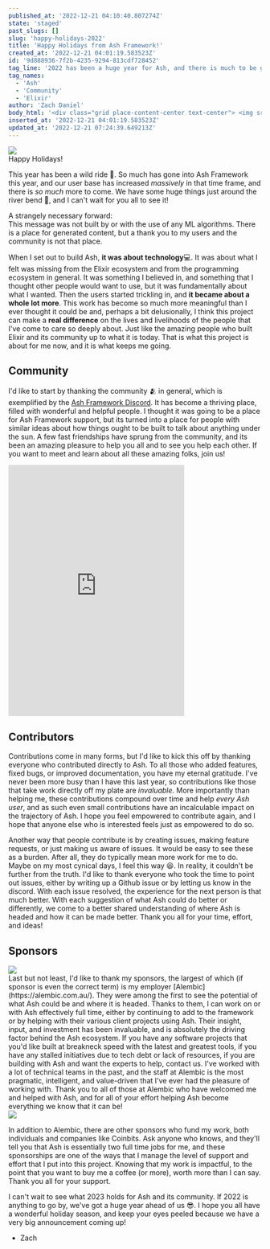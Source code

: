 ```yaml
---
published_at: '2022-12-21 04:10:40.807274Z'
state: 'staged'
past_slugs: []
slug: 'happy-holidays-2022'
title: 'Happy Holidays from Ash Framework!'
created_at: '2022-12-21 04:01:19.583523Z'
id: '9d888936-7f2b-4235-9294-813cdf728452'
tag_line: '2022 has been a huge year for Ash, and there is much to be grateful for.'
tag_names: 
  - 'Ash'
  - 'Community'
  - 'Elixir'
author: 'Zach Daniel'
body_html: '<div class="grid place-content-center text-center"> <img src="/images/three-trees.svg"></img></div> <div class="grid text-center font-heavy text-6xl mb-16"> Happy Holidays!</div> <p> This year has been a wild ride 🎢. So much has gone into Ash Framework this year, and our user base has increased <em>massively</em> in that time frame, and there is <em>so much</em> more to come. We have some huge things just around the river bend 🎉, and I can’t wait for you all to see it!</p> <div class="dark:bg-primary-light-200 bg-primary-dark-200 dark:text-black p-4 rounded-xl"> <div class="font-bold">A strangely necessary forward:</div> This message was not built by or with the use of any ML algorithms. There is a place for generated content, but a thank you to my users and the community is not that place.</div> <p> When I set out to build Ash, <strong>it was about technology</strong>💻. It was about what I felt was missing from the Elixir ecosystem and from the programming ecosystem in general. It was something I believed in, and something that I thought other people would want to use, but it was fundamentally about what I wanted. Then the users started trickling in, and <strong>it became about a whole lot more</strong>. This work has become so much more meaningful than I ever thought it could be and, perhaps a bit delusionally, I think this project can make a <strong>real difference</strong> on the lives and livelihoods of the people that I’ve come to care so deeply about. Just like the amazing people who built Elixir and its community up to what it is today. That is what this project is about for me now, and it is what keeps me going.</p> <div class="flex flex-row items-baseline"> <a href="#community">  <svg xmlns="http://www.w3.org/2000/svg" class="h-6 w-6" fill="none" viewBox="0 0 24 24" stroke="currentColor" stroke-width="2"> <path stroke-linecap="round" stroke-linejoin="round" d="M13.828 10.172a4 4 0 00-5.656 0l-4 4a4 4 0 105.656 5.656l1.102-1.101m-.758-4.899a4 4 0 005.656 0l4-4a4 4 0 00-5.656-5.656l-1.1 1.1"> </path> </svg> </a>  <h2 id="community"> Community  </h2> </div> <p> I’d like to start by thanking the community 🫂 in general, which is exemplified by the <a href="https://discord.gg/D7FNG2q">Ash Framework Discord</a>. It has become a thriving place, filled with wonderful and helpful people. I thought it was going to be a place for Ash Framework support, but its turned into a place for people with similar ideas about how things ought to be built to talk about anything under the sun. A few fast friendships have sprung from the community, and its been an amazing pleasure to help you all and to see you help each other. If you want to meet and learn about all these amazing folks, join us!</p> <iframe src="https://discord.com/widget?id=711271361523351632&theme=dark" width="350" height="500" allowtransparency="true" frameborder="0" sandbox="allow-popups allow-popups-to-escape-sandbox allow-same-origin allow-scripts"> </iframe> <div class="flex flex-row items-baseline"> <a href="#contributors">  <svg xmlns="http://www.w3.org/2000/svg" class="h-6 w-6" fill="none" viewBox="0 0 24 24" stroke="currentColor" stroke-width="2"> <path stroke-linecap="round" stroke-linejoin="round" d="M13.828 10.172a4 4 0 00-5.656 0l-4 4a4 4 0 105.656 5.656l1.102-1.101m-.758-4.899a4 4 0 005.656 0l4-4a4 4 0 00-5.656-5.656l-1.1 1.1"> </path> </svg> </a>  <h2 id="contributors"> Contributors  </h2> </div> <p> Contributions come in many forms, but I’d like to kick this off by thanking everyone who contributed directly to Ash. To all those who added features, fixed bugs, or improved documentation, you have my eternal gratitude. I’ve never been more busy than I have this last year, so contributions like those that take work directly off my plate are <em>invaluable</em>. More importantly than helping me, these contributions compound over time and help <em>every Ash user</em>, and as such even small contributions have an incalculable impact on the trajectory of Ash. I hope you feel empowered to contribute again, and I hope that anyone else who is interested feels just as empowered to do so.</p> <p> Another way that people contribute is by creating issues, making feature requests, or just making us aware of issues. It would be easy to see these as a burden. After all, they do typically mean more work for me to do. Maybe on my most cynical days, I feel this way 😆. In reality, it couldn’t be further from the truth. I’d like to thank everyone who took the time to point out issues, either by writing up a Github issue or by letting us know in the discord. With each issue resolved, the experience for the next person is that much better. With each suggestion of what Ash could do better or differently, we come to a better shared understanding of where Ash is headed and how it can be made better. Thank you all for your time, effort, and ideas!</p> <div class="flex flex-row items-baseline"> <a href="#sponsors">  <svg xmlns="http://www.w3.org/2000/svg" class="h-6 w-6" fill="none" viewBox="0 0 24 24" stroke="currentColor" stroke-width="2"> <path stroke-linecap="round" stroke-linejoin="round" d="M13.828 10.172a4 4 0 00-5.656 0l-4 4a4 4 0 105.656 5.656l1.102-1.101m-.758-4.899a4 4 0 005.656 0l4-4a4 4 0 00-5.656-5.656l-1.1 1.1"> </path> </svg> </a>  <h2 id="sponsors"> Sponsors  </h2> </div> <div class="flex flex-row h-36"> <img  src="/images/alembic-logo.png"></img></div> <p> Last but not least, I’d like to thank my sponsors, the largest of which (if sponsor is even the correct term) is my employer <a href="https://alembic.com.au/">Alembic</a>. They were among the first to see the potential of what Ash could be and where it is headed. Thanks to them, I can work on or with Ash effectively full time, either by continuing to add to the framework or by helping with their various client projects using Ash. Their insight, input, and investment has been invaluable, and is absolutely the driving factor behind the Ash ecosystem. If you have any software projects that you’d like built at breakneck speed with the latest and greatest tools, if you have any stalled initiatives due to tech debt or lack of resources, if you are building with Ash and want the experts to help, contact us. I’ve worked with a lot of technical teams in the past, and the staff at Alembic is the most pragmatic, intelligent, and value-driven that I’ve ever had the pleasure of working with. Thank you to all of those at Alembic who have welcomed me and helped with Ash, and for all of your effort helping Ash become everything we know that it can be!</p> <div class="flex flex-row h-36"> <img src="/images/coinbits-logo.png"></img></div> <p> In addition to Alembic, there are other sponsors who fund my work, both individuals and companies like Coinbits. Ask anyone who knows, and they’ll tell you that Ash is essentially two full time jobs for me, and these sponsorships are one of the ways that I manage the level of support and effort that I put into this project. Knowing that my work is impactful, to the point that you want to buy me a coffee (or more), worth more than I can say. Thank you all for your support.</p> <p> I can’t wait to see what 2023 holds for Ash and its community. If 2022 is anything to go by, we’ve got a huge year ahead of us 😎. I hope you all have a wonderful holiday season, and keep your eyes peeled because we have a very big announcement coming up!</p> <ul> <li> Zach  </li> </ul>'
inserted_at: '2022-12-21 04:01:19.583523Z'
updated_at: '2022-12-21 07:24:39.649213Z'
---
```

<div class="grid place-content-center text-center">
  <img src="/images/three-trees.svg"></img>
</div>
<div class="grid text-center font-heavy text-6xl mb-16">
  Happy Holidays!
</div>

This year has been a wild ride 🎢. So much has gone into Ash Framework this year, and our user base has increased *massively* in that time frame, and there is *so much* more to come. We have some huge things just around the river bend 🎉, and I can't wait for you all to see it!

<div class="dark:bg-primary-light-200 bg-primary-dark-200 dark:text-black p-4 rounded-xl">
	<div class="font-bold">A strangely necessary forward:</div>
    This message was not built by or with the use of any ML algorithms. There is a place for generated content, but a thank you to my users and the community is not that place.
</div>

When I set out to build Ash, **it was about technology**💻. It was about what I felt was missing from the Elixir ecosystem and from the programming ecosystem in general. It was something I believed in, and something that I thought other people would want to use, but it was fundamentally about what I wanted. Then the users started trickling in, and **it became about a whole lot more**. This work has become so much more meaningful than I ever thought it could be and, perhaps a bit delusionally, I think this project can make a **real difference** on the lives and livelihoods of the people that I've come to care so deeply about. Just like the amazing people who built Elixir and its community up to what it is today. That is what this project is about for me now, and it is what keeps me going.

## Community

I'd like to start by thanking the community 🫂 in general, which is exemplified by the [Ash Framework Discord](https://discord.gg/D7FNG2q). It has become a thriving place, filled with wonderful and helpful people. I thought it was going to be a place for Ash Framework support, but its turned into a place for people with similar ideas about how things ought to be built to talk about anything under the sun. A few fast friendships have sprung from the community, and its been an amazing pleasure to help you all and to see you help each other. If you want to meet and learn about all these amazing folks, join us!

<iframe src="https://discord.com/widget?id=711271361523351632&theme=dark" width="350" height="500" allowtransparency="true" frameborder="0" sandbox="allow-popups allow-popups-to-escape-sandbox allow-same-origin allow-scripts"></iframe>

## Contributors

Contributions come in many forms, but I'd like to kick this off by thanking everyone who contributed directly to Ash. To all those who added features, fixed bugs, or improved documentation, you have my eternal gratitude. I've never been more busy than I have this last year, so contributions like those that take work directly off my plate are *invaluable*. More importantly than helping me, these contributions compound over time and help *every Ash user*, and as such even small contributions have an incalculable impact on the trajectory of Ash. I hope you feel empowered to contribute again, and I hope that anyone else who is interested feels just as empowered to do so.

Another way that people contribute is by creating issues, making feature requests, or just making us aware of issues. It would be easy to see these as a burden. After all, they do typically mean more work for me to do. Maybe on my most cynical days, I feel this way 😆. In reality, it couldn't be further from the truth. I'd like to thank everyone who took the time to point out issues, either by writing up a Github issue or by letting us know in the discord. With each issue resolved, the experience for the next person is that much better. With each suggestion of what Ash could do better or differently, we come to a better shared understanding of where Ash is headed and how it can be made better. Thank you all for your time, effort, and ideas!

## Sponsors


<div class="flex flex-row h-36">
  <img  src="/images/alembic-logo.png"></img>
</div>
Last but not least, I'd like to thank my sponsors, the largest of which (if sponsor is even the correct term) is my employer [Alembic](https://alembic.com.au/). They were among the first to see the potential of what Ash could be and where it is headed. Thanks to them, I can work on or with Ash effectively full time, either by continuing to add to the framework or by helping with their various client projects using Ash. Their insight, input, and investment has been invaluable, and is absolutely the driving factor behind the Ash ecosystem. If you have any software projects that you'd like built at breakneck speed with the latest and greatest tools, if you have any stalled initiatives due to tech debt or lack of resources, if you are building with Ash and want the experts to help, contact us. I've worked with a lot of technical teams in the past, and the staff at Alembic is the most pragmatic, intelligent, and value-driven that I've ever had the pleasure of working with. Thank you to all of those at Alembic who have welcomed me and helped with Ash, and for all of your effort helping Ash become everything we know that it can be!

<div class="flex flex-row h-36">
  <img src="/images/coinbits-logo.png"></img>
</div>

In addition to Alembic, there are other sponsors who fund my work, both individuals and companies like Coinbits. Ask anyone who knows, and they'll tell you that Ash is essentially two full time jobs for me, and these sponsorships are one of the ways that I manage the level of support and effort that I put into this project. Knowing that my work is impactful, to the point that you want to buy me a coffee (or more), worth more than I can say. Thank you all for your support.


I can't wait to see what 2023 holds for Ash and its community. If 2022 is anything to go by, we've got a huge year ahead of us 😎. I hope you all have a wonderful holiday season, and keep your eyes peeled because we have a very big announcement coming up!

- Zach
